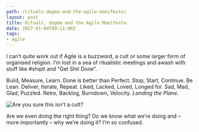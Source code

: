 ```yaml
---
path: /rituals-dogma-and-the-agile-manifesto/
layout: post
title: Rituals, dogma and the Agile Manifesto.
date: 2017-01-04T09:11:00Z
tags:
- agile
---
```


I can’t quite work out if Agile is a buzzword, a cult or some larger form of organised religion. I’m lost in a sea of ritualistic meetings and awash with stuff like #shipit and “Get Shit Done”.

Build, Measure, Learn. Done is better than Perfect. Stop, Start, Continue. Be Lean. Deliver, Iterate, Repeat. Liked, Lacked, Loved, Longed for. Sad, Mad, Glad, Puzzled. Retro, Backlog, Burndown, Velocity. *Landing the Plane.* 

![Are you sure this isn't a cult?](/content/images/2017/01/cult-of-agile.png)

Are we even doing the right thing? Do we know what we’re doing and – more importantly – why we’re doing it? I’m so confused.